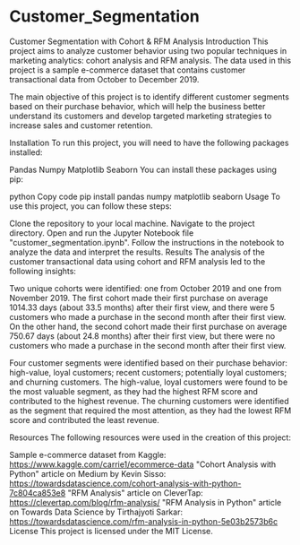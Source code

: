 # Customer_Segmentation
Customer Segmentation with Cohort & RFM Analysis
Introduction
This project aims to analyze customer behavior using two popular techniques in marketing analytics: cohort analysis and RFM analysis. The data used in this project is a sample e-commerce dataset that contains customer transactional data from October to December 2019.

The main objective of this project is to identify different customer segments based on their purchase behavior, which will help the business better understand its customers and develop targeted marketing strategies to increase sales and customer retention.

Installation
To run this project, you will need to have the following packages installed:

Pandas
Numpy
Matplotlib
Seaborn
You can install these packages using pip:

python
Copy code
pip install pandas numpy matplotlib seaborn
Usage
To use this project, you can follow these steps:

Clone the repository to your local machine.
Navigate to the project directory.
Open and run the Jupyter Notebook file "customer_segmentation.ipynb".
Follow the instructions in the notebook to analyze the data and interpret the results.
Results
The analysis of the customer transactional data using cohort and RFM analysis led to the following insights:

Two unique cohorts were identified: one from October 2019 and one from November 2019. The first cohort made their first purchase on average 1014.33 days (about 33.5 months) after their first view, and there were 5 customers who made a purchase in the second month after their first view. On the other hand, the second cohort made their first purchase on average 750.67 days (about 24.8 months) after their first view, but there were no customers who made a purchase in the second month after their first view.

Four customer segments were identified based on their purchase behavior: high-value, loyal customers; recent customers; potentially loyal customers; and churning customers. The high-value, loyal customers were found to be the most valuable segment, as they had the highest RFM score and contributed to the highest revenue. The churning customers were identified as the segment that required the most attention, as they had the lowest RFM score and contributed the least revenue.

Resources
The following resources were used in the creation of this project:

Sample e-commerce dataset from Kaggle: https://www.kaggle.com/carrie1/ecommerce-data
"Cohort Analysis with Python" article on Medium by Kevin Sisso: https://towardsdatascience.com/cohort-analysis-with-python-7c804ca853e8
"RFM Analysis" article on CleverTap: https://clevertap.com/blog/rfm-analysis/
"RFM Analysis in Python" article on Towards Data Science by Tirthajyoti Sarkar: https://towardsdatascience.com/rfm-analysis-in-python-5e03b2573b6c
License
This project is licensed under the MIT License.
